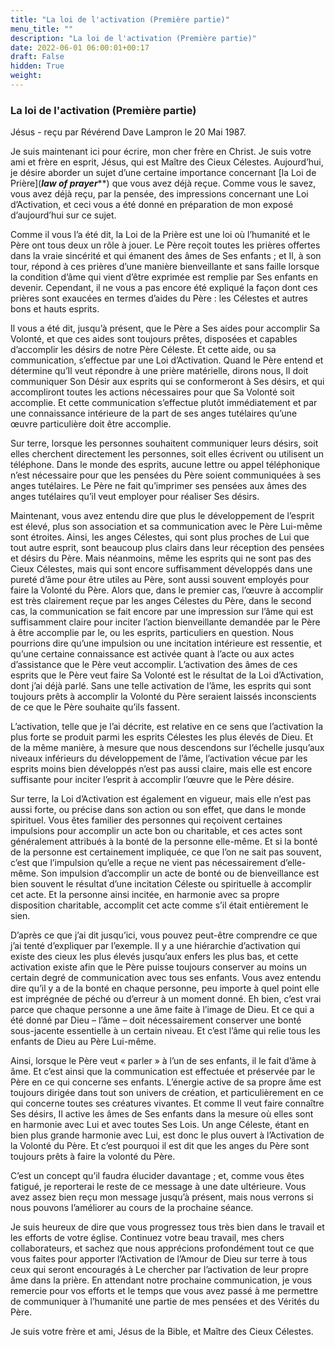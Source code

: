 ```yaml
---
title: "La loi de l'activation (Première partie)"
menu_title: ""
description: "La loi de l'activation (Première partie)"
date: 2022-06-01 06:00:01+00:17
draft: False
hidden: True
weight:
---
```

### La loi de l'activation (Première partie)

Jésus - reçu par Révérend Dave Lampron le 20 Mai 1987.

Je suis maintenant ici pour écrire, mon cher frère en Christ. Je suis votre ami et frère en esprit, Jésus, qui est Maître des Cieux Célestes. Aujourd’hui, je désire aborder un sujet d’une certaine importance concernant [la Loi de Prière](***law of prayer*****) que vous avez déjà reçue. Comme vous le savez, vous avez déjà reçu, par la pensée, des impressions concernant une Loi d’Activation, et ceci vous a été donné en préparation de mon exposé d’aujourd’hui sur ce sujet.

Comme il vous l’a été dit, la Loi de la Prière est une loi où l’humanité et le Père ont tous deux un rôle à jouer. Le Père reçoit toutes les prières offertes dans la vraie sincérité et qui émanent des âmes de Ses enfants ; et Il, à son tour, répond à ces prières d’une manière bienveillante et sans faille lorsque la condition d’âme qui vient d’être exprimée est remplie par Ses enfants en devenir. Cependant, il ne vous a pas encore été expliqué la façon dont ces prières sont exaucées en termes d’aides du Père : les Célestes et autres bons et hauts esprits.

Il vous a été dit, jusqu’à présent, que le Père a Ses aides pour accomplir Sa Volonté, et que ces aides sont toujours prêtes, disposées et capables d’accomplir les désirs de notre Père Céleste. Et cette aide, ou sa communication, s’effectue par une Loi d’Activation. Quand le Père entend et détermine qu’Il veut répondre à une prière matérielle, dirons nous, Il doit communiquer Son Désir aux esprits qui se conformeront à Ses désirs, et qui accompliront toutes les actions nécessaires pour que Sa Volonté soit accomplie. Et cette communication s’effectue plutôt immédiatement et par une connaissance intérieure de la part de ses anges tutélaires qu’une œuvre particulière doit être accomplie.

Sur terre, lorsque les personnes souhaitent communiquer leurs désirs, soit elles cherchent directement les personnes, soit elles écrivent ou utilisent un téléphone. Dans le monde des esprits, aucune lettre ou appel téléphonique n’est nécessaire pour que les pensées du Père soient communiquées à ses anges tutélaires. Le Père ne fait qu’imprimer ses pensées aux âmes des anges tutélaires qu’il veut employer pour réaliser Ses désirs.

Maintenant, vous avez entendu dire que plus le développement de l’esprit est élevé, plus son association et sa communication avec le Père Lui-même sont étroites. Ainsi, les anges Célestes, qui sont plus proches de Lui que tout autre esprit, sont beaucoup plus clairs dans leur réception des pensées et désirs du Père. Mais néanmoins, même les esprits qui ne sont pas des Cieux Célestes, mais qui sont encore suffisamment développés dans une pureté d’âme pour être utiles au Père, sont aussi souvent employés pour faire la Volonté du Père. Alors que, dans le premier cas, l’œuvre à accomplir est très clairement reçue par les anges Célestes du Père, dans le second cas, la communication se fait encore par une impression sur l’âme qui est suffisamment claire pour inciter l’action bienveillante demandée par le Père à être accomplie par le, ou les esprits, particuliers en question. Nous pourrions dire qu’une impulsion ou une incitation intérieure est ressentie, et qu’une certaine connaissance est activée quant à l’acte ou aux actes d’assistance que le Père veut accomplir. L’activation des âmes de ces esprits que le Père veut faire Sa Volonté est le résultat de la Loi d’Activation, dont j’ai déjà parlé. Sans une telle activation de l’âme, les esprits qui sont toujours prêts à accomplir la Volonté du Père seraient laissés inconscients de ce que le Père souhaite qu’ils fassent.

L’activation, telle que je l’ai décrite, est relative en ce sens que l’activation la plus forte se produit parmi les esprits Célestes les plus élevés de Dieu. Et de la même manière, à mesure que nous descendons sur l’échelle jusqu’aux niveaux inférieurs du développement de l’âme, l’activation vécue par les esprits moins bien développés n’est pas aussi claire, mais elle est encore suffisante pour inciter l’esprit à accomplir l’œuvre que le Père désire.

Sur terre, la Loi d’Activation est également en vigueur, mais elle n’est pas aussi forte, ou précise dans son action ou son effet, que dans le monde spirituel. Vous êtes familier des personnes qui reçoivent certaines impulsions pour accomplir un acte bon ou charitable, et ces actes sont généralement attribués à la bonté de la personne elle-même. Et si la bonté de la personne est certainement impliquée, ce que l’on ne sait pas souvent, c’est que l’impulsion qu’elle a reçue ne vient pas nécessairement d’elle-même. Son impulsion d’accomplir un acte de bonté ou de bienveillance est bien souvent le résultat d’une incitation Céleste ou spirituelle à accomplir cet acte. Et la personne ainsi incitée, en harmonie avec sa propre disposition charitable, accomplit cet acte comme s’il était entièrement le sien.

D’après ce que j’ai dit jusqu’ici, vous pouvez peut-être comprendre ce que j’ai tenté d’expliquer par l’exemple. Il y a une hiérarchie d’activation qui existe des cieux les plus élevés jusqu’aux enfers les plus bas, et cette activation existe afin que le Père puisse toujours conserver au moins un certain degré de communication avec tous ses enfants. Vous avez entendu dire qu’il y a de la bonté en chaque personne, peu importe à quel point elle est imprégnée de péché ou d’erreur à un moment donné. Eh bien, c’est vrai parce que chaque personne a une âme faite à l’image de Dieu. Et ce qui a été donné par Dieu – l’âme – doit nécessairement conserver une bonté sous-jacente essentielle à un certain niveau. Et c’est l’âme qui relie tous les enfants de Dieu au Père Lui-même.

Ainsi, lorsque le Père veut « parler » à l’un de ses enfants, il le fait d’âme à âme. Et c’est ainsi que la communication est effectuée et préservée par le Père en ce qui concerne ses enfants. L’énergie active de sa propre âme est toujours dirigée dans tout son univers de création, et particulièrement en ce qui concerne toutes ses créatures vivantes. Et comme Il veut faire connaître Ses désirs, Il active les âmes de Ses enfants dans la mesure où elles sont en harmonie avec Lui et avec toutes Ses Lois. Un ange Céleste, étant en bien plus grande harmonie avec Lui, est donc le plus ouvert à l’Activation de la Volonté du Père. Et c’est pourquoi il est dit que les anges du Père sont toujours prêts à faire la volonté du Père.

C’est un concept qu’il faudra élucider davantage ; et, comme vous êtes fatigué, je reporterai le reste de ce message à une date ultérieure. Vous avez assez bien reçu mon message jusqu’à présent, mais nous verrons si nous pouvons l’améliorer au cours de la prochaine séance.

Je suis heureux de dire que vous progressez tous très bien dans le travail et les efforts de votre église. Continuez votre beau travail, mes chers collaborateurs, et sachez que nous apprécions profondément tout ce que vous faites pour apporter l’Activation de l’Amour de Dieu sur terre à tous ceux qui seront encouragés à Le chercher par l’activation de leur propre âme dans la prière. En attendant notre prochaine communication, je vous remercie pour vos efforts et le temps que vous avez passé à me permettre de communiquer à l’humanité une partie de mes pensées et des Vérités du Père.

Je suis votre frère et ami, Jésus de la Bible, et Maître des Cieux Célestes.